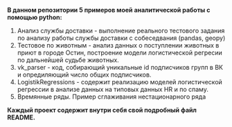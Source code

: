 
**В данном репозитории 5 примеров моей аналитической работы с помощью python:**

1. Анализ службы доставки - выполнение реального тестового задания по анализу работы службы доставки с собеседвания (pandas, geopy)
2. Тестовое по животным - анализ данных о поступлении животных в приют в городе Остин, построение модели логистической регресии по дальнейшей судьбе животных.
3. vk_parser - код, собирающий уникальные id подписчиков групп в ВК и опредиляющий число общих подписчиков.
4. LogistikRegressions - содержит реализацию моделей логистической регрессии в анализе данных на типовых данных HR и по спаму.
5. Времянные ряды. Пример сглаживания нестационарного ряда

  **Каждый проект содержит внутри себя свой подробный файл README.**
